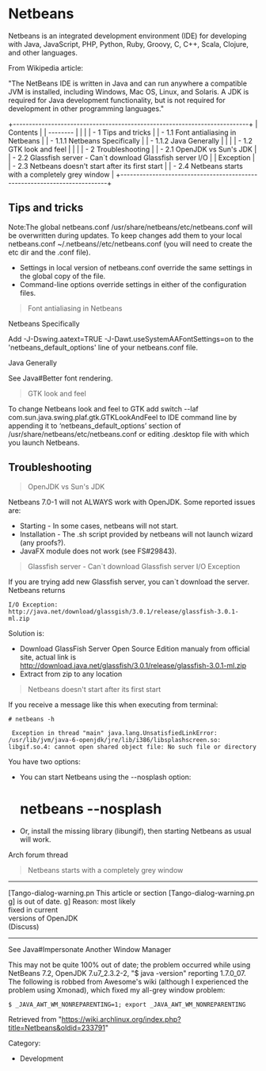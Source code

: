 Netbeans
========

Netbeans is an integrated development environment (IDE) for developing
with Java, JavaScript, PHP, Python, Ruby, Groovy, C, C++, Scala,
Clojure, and other languages.

From Wikipedia article:

"The NetBeans IDE is written in Java and can run anywhere a compatible
JVM is installed, including Windows, Mac OS, Linux, and Solaris. A JDK
is required for Java development functionality, but is not required for
development in other programming languages."

+--------------------------------------------------------------------------+
| Contents                                                                 |
| --------                                                                 |
|                                                                          |
| -   1 Tips and tricks                                                    |
|     -   1.1 Font antialiasing in Netbeans                                |
|         -   1.1.1 Netbeans Specifically                                  |
|         -   1.1.2 Java Generally                                         |
|                                                                          |
|     -   1.2 GTK look and feel                                            |
|                                                                          |
| -   2 Troubleshooting                                                    |
|     -   2.1 OpenJDK vs Sun's JDK                                         |
|     -   2.2 Glassfish server - Can`t download Glassfish server I/O       |
|         Exception                                                        |
|     -   2.3 Netbeans doesn't start after its first start                 |
|     -   2.4 Netbeans starts with a completely grey window                |
+--------------------------------------------------------------------------+

Tips and tricks
---------------

Note:The global netbeans.conf /usr/share/netbeans/etc/netbeans.conf will
be overwritten during updates. To keep changes add them to your local
netbeans.conf ~/.netbeans/<ver>/etc/netbeans.conf (you will need to
create the etc dir and the .conf file).

-   Settings in local version of netbeans.conf override the same
    settings in the global copy of the file.
-   Command-line options override settings in either of the
    configuration files.

> Font antialiasing in Netbeans

Netbeans Specifically

Add -J-Dswing.aatext=TRUE -J-Dawt.useSystemAAFontSettings=on to the
'netbeans_default_options' line of your netbeans.conf file.

Java Generally

See Java#Better font rendering.

> GTK look and feel

To change Netbeans look and feel to GTK add switch
--laf com.sun.java.swing.plaf.gtk.GTKLookAndFeel to IDE command line by
appending it to ‘netbeans_default_options’ section of
/usr/share/netbeans/etc/netbeans.conf or editing .desktop file with
which you launch Netbeans.

Troubleshooting
---------------

> OpenJDK vs Sun's JDK

Netbeans 7.0-1 will not ALWAYS work with OpenJDK. Some reported issues
are:

-   Starting - In some cases, netbeans will not start.
-   Installation - The .sh script provided by netbeans will not launch
    wizard (any proofs?).
-   JavaFX module does not work (see FS#29843).

> Glassfish server - Can`t download Glassfish server I/O Exception

If you are trying add new Glassfish server, you can`t download the
server. Netbeans returns

    I/O Exception: http://java.net/download/glassgish/3.0.1/release/glassfish-3.0.1-ml.zip

Solution is:

-   Download GlassFish Server Open Source Edition manualy from official
    site, actual link is
    http://download.java.net/glassfish/3.0.1/release/glassfish-3.0.1-ml.zip
-   Extract from zip to any location

> Netbeans doesn't start after its first start

If you receive a message like this when executing from terminal:

    # netbeans -h

     Exception in thread "main" java.lang.UnsatisfiedLinkError: /usr/lib/jvm/java-6-openjdk/jre/lib/i386/libsplashscreen.so: libgif.so.4: cannot open shared object file: No such file or directory

You have two options:

-   You can start Netbeans using the --nosplash option:

    # netbeans --nosplash

-   Or, install the missing library (libungif), then starting Netbeans
    as usual will work.

Arch forum thread

> Netbeans starts with a completely grey window

  ------------------------ ------------------------ ------------------------
  [Tango-dialog-warning.pn This article or section  [Tango-dialog-warning.pn
  g]                       is out of date.          g]
                           Reason: most likely      
                           fixed in current         
                           versions of OpenJDK      
                           (Discuss)                
  ------------------------ ------------------------ ------------------------

See Java#Impersonate Another Window Manager

This may not be quite 100% out of date; the problem occurred while using
NetBeans 7.2, OpenJDK 7.u7_2.3.2-2, "$ java -version" reporting
1.7.0_07. The following is robbed from Awesome's wiki (although I
experienced the problem using Xmonad), which fixed my all-grey window
problem:

    $ _JAVA_AWT_WM_NONREPARENTING=1; export _JAVA_AWT_WM_NONREPARENTING

Retrieved from
"https://wiki.archlinux.org/index.php?title=Netbeans&oldid=233791"

Category:

-   Development
